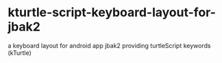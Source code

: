 # kturtle-script-keyboard-layout-for-jbak2
a keyboard layout for android app jbak2 providing turtleScript keywords (kTurtle)
